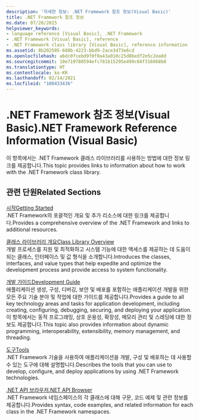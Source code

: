 ```yaml
---
description: '자세한 정보: .NET Framework 참조 정보(Visual Basic)'
title: .NET Framework 참조 정보
ms.date: 07/20/2015
helpviewer_keywords:
- language reference [Visual Basic], .NET Framework
- .NET Framework [Visual Basic], reference
- .NET Framework class library [Visual Basic], reference information
ms.assetid: 8b202505-608b-4223-bbd9-2ace3d73e6cd
ms.openlocfilehash: a6dc0fcebd9f0f0a43a010c25d8bedf2e5c2ea8d
ms.sourcegitcommit: 10e719780594efc781b15295e499c66f316068b8
ms.translationtype: HT
ms.contentlocale: ko-KR
ms.lasthandoff: 02/14/2021
ms.locfileid: "100433436"
---
```

# <a name="net-framework-reference-information-visual-basic"></a><span data-ttu-id="55ace-103">.NET Framework 참조 정보(Visual Basic)</span><span class="sxs-lookup"><span data-stu-id="55ace-103">.NET Framework Reference Information (Visual Basic)</span></span>

<span data-ttu-id="55ace-104">이 항목에서는 .NET Framework 클래스 라이브러리를 사용하는 방법에 대한 정보 링크를 제공합니다.</span><span class="sxs-lookup"><span data-stu-id="55ace-104">This topic provides links to information about how to work with the .NET Framework class library.</span></span>  
  
## <a name="related-sections"></a><span data-ttu-id="55ace-105">관련 단원</span><span class="sxs-lookup"><span data-stu-id="55ace-105">Related Sections</span></span>  

 [<span data-ttu-id="55ace-106">시작</span><span class="sxs-lookup"><span data-stu-id="55ace-106">Getting Started</span></span>](../../framework/get-started/index.md)  
 <span data-ttu-id="55ace-107">.NET Framework의 포괄적인 개요 및 추가 리소스에 대한 링크를 제공합니다.</span><span class="sxs-lookup"><span data-stu-id="55ace-107">Provides a comprehensive overview of the .NET Framework and links to additional resources.</span></span>  
  
 [<span data-ttu-id="55ace-108">클래스 라이브러리 개요</span><span class="sxs-lookup"><span data-stu-id="55ace-108">Class Library Overview</span></span>](../../standard/class-library-overview.md)  
 <span data-ttu-id="55ace-109">개발 프로세스를 지원 및 최적화하고 시스템 기능에 대한 액세스를 제공하는 데 도움이 되는 클래스, 인터페이스 및 값 형식을 소개합니다.</span><span class="sxs-lookup"><span data-stu-id="55ace-109">Introduces the classes, interfaces, and value types that help expedite and optimize the development process and provide access to system functionality.</span></span>  
  
 [<span data-ttu-id="55ace-110">개발 가이드</span><span class="sxs-lookup"><span data-stu-id="55ace-110">Development Guide</span></span>](../../framework/development-guide.md)  
 <span data-ttu-id="55ace-111">애플리케이션 생성, 구성, 디버깅, 보안 및 배포를 포함하는 애플리케이션 개발을 위한 모든 주요 기술 분야 및 작업에 대한 가이드를 제공합니다.</span><span class="sxs-lookup"><span data-stu-id="55ace-111">Provides a guide to all key technology areas and tasks for application development, including creating, configuring, debugging, securing, and deploying your application.</span></span> <span data-ttu-id="55ace-112">이 항목에서는 동적 프로그래밍, 상호 운용성, 확장성, 메모리 관리 및 스레딩에 대한 정보도 제공합니다.</span><span class="sxs-lookup"><span data-stu-id="55ace-112">This topic also provides information about dynamic programming, interoperability, extensibility, memory management, and threading.</span></span>  
  
 [<span data-ttu-id="55ace-113">도구</span><span class="sxs-lookup"><span data-stu-id="55ace-113">Tools</span></span>](../../framework/tools/index.md)  
 <span data-ttu-id="55ace-114">.NET Framework 기술을 사용하여 애플리케이션을 개발, 구성 및 배포하는 데 사용할 수 있는 도구에 대해 설명합니다.</span><span class="sxs-lookup"><span data-stu-id="55ace-114">Describes the tools that you can use to develop, configure, and deploy applications by using .NET Framework technologies.</span></span>  
  
 [<span data-ttu-id="55ace-115">.NET API 브라우저</span><span class="sxs-lookup"><span data-stu-id="55ace-115">.NET API Browser</span></span>](../../../api/index.md)  
 <span data-ttu-id="55ace-116">.NET Framework 네임스페이스의 각 클래스에 대해 구문, 코드 예제 및 관련 정보를 제공합니다.</span><span class="sxs-lookup"><span data-stu-id="55ace-116">Provides syntax, code examples, and related information for each class in the .NET Framework namespaces.</span></span>
